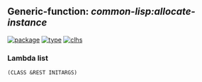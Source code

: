 ## Generic-function: ***common-lisp:allocate-instance***
[![package](https://img.shields.io/badge/Package-COMMON--LISP-5f9ea0.svg?style=social&colorA=999999)](../) [![type](https://img.shields.io/badge/Type-Generic--Function-5f9ea0.svg?style=social&colorA=999999)](../#generic-function) [![clhs](https://img.shields.io/badge/CLHS-ALLOCATE--INSTANCE-5f9ea0.svg?style=social&colorA=999999)](http://www.lispworks.com/documentation/HyperSpec/Body/f_alloca.htm) 
### Lambda list
```
(CLASS &REST INITARGS)
```
